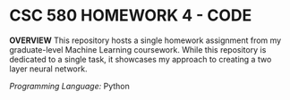 # CSC 580 HOMEWORK 4 - CODE

**OVERVIEW**
This repository hosts a single homework assignment from my graduate-level Machine Learning coursework. While this repository is dedicated to a single task, it showcases my approach to creating a two layer neural network.

_Programming Language:_ Python
